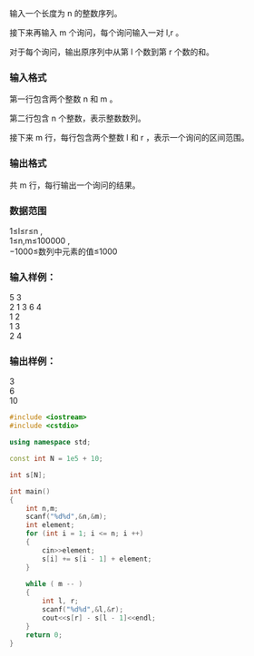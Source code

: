输入一个长度为 n
 的整数序列。

接下来再输入 m
 个询问，每个询问输入一对 l,r
。

对于每个询问，输出原序列中从第 l
 个数到第 r
 个数的和。

### 输入格式
第一行包含两个整数 n
 和 m
。

第二行包含 n
 个整数，表示整数数列。

接下来 m
 行，每行包含两个整数 l
 和 r
，表示一个询问的区间范围。

### 输出格式
共 m
 行，每行输出一个询问的结果。

### 数据范围
1≤l≤r≤n
,  
1≤n,m≤100000
,  
−1000≤数列中元素的值≤1000
### 输入样例：
5 3  
2 1 3 6 4  
1 2  
1 3  
2 4  
### 输出样例：
3  
6  
10  
```c++
#include <iostream>
#include <cstdio>

using namespace std;

const int N = 1e5 + 10;

int s[N];

int main()
{
    int n,m;
    scanf("%d%d",&n,&m);
    int element;
    for (int i = 1; i <= n; i ++)
    {
        cin>>element;
        s[i] += s[i - 1] + element;
    }
    
    while ( m -- )
    {
        int l, r;
        scanf("%d%d",&l,&r);
        cout<<s[r] - s[l - 1]<<endl;
    }
    return 0;
}
```
